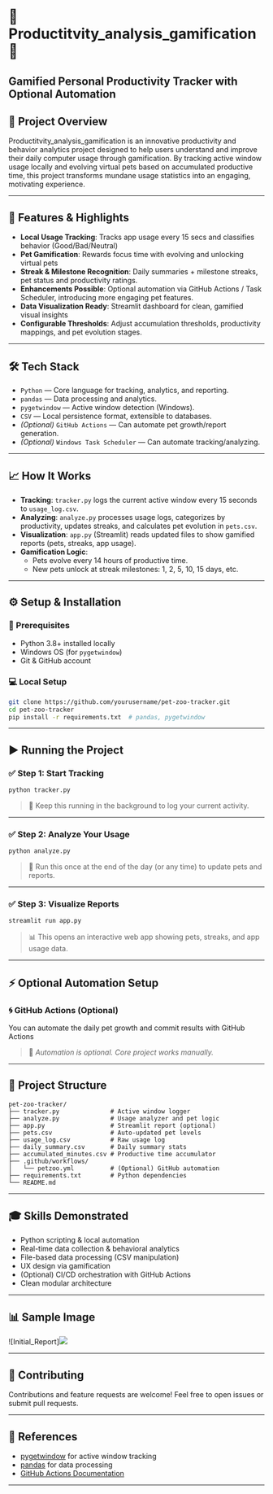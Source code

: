 # 🐇Productitvity_analysis_gamification 🐾  
Gamified Personal Productivity Tracker with Optional Automation
---

## 🚀 Project Overview  
Productitvity_analysis_gamification is an innovative productivity and behavior analytics project designed to help users understand and improve their daily computer usage through gamification. By tracking active window usage locally and evolving virtual pets based on accumulated productive time, this project transforms mundane usage statistics into an engaging, motivating experience.

---

## 🎯 Features & Highlights

- **Local Usage Tracking**: Tracks app usage every 15 secs and classifies behavior (Good/Bad/Neutral) 
- **Pet Gamification**: Rewards focus time with evolving and unlocking virtual pets 
- **Streak & Milestone Recognition**: Daily summaries + milestone streaks, pet status and productivity ratings. 
- **Enhancements Possible**: Optional automation via GitHub Actions / Task Scheduler, introducing more engaging pet features. 
- **Data Visualization Ready**: Streamlit dashboard for clean, gamified visual insights
- **Configurable Thresholds**: Adjust accumulation thresholds, productivity mappings, and pet evolution stages.  

---

## 🛠 Tech Stack

- `Python` — Core language for tracking, analytics, and reporting.  
- `pandas` — Data processing and analytics.  
- `pygetwindow` — Active window detection (Windows).  
- `CSV` — Local persistence format, extensible to databases.  
- *(Optional)* `GitHub Actions` — Can automate pet growth/report generation.  
- *(Optional)* `Windows Task Scheduler` — Can automate tracking/analyzing.  

---

## 📈 How It Works

- **Tracking**: `tracker.py` logs the current active window every 15 seconds to `usage_log.csv`.  
- **Analyzing**: `analyze.py` processes usage logs, categorizes by productivity, updates streaks, and calculates pet evolution in `pets.csv`.  
- **Visualization**: `app.py` (Streamlit) reads updated files to show gamified reports (pets, streaks, app usage).  
- **Gamification Logic**:  
  - Pets evolve every 14 hours of productive time.  
  - New pets unlock at streak milestones: 1, 2, 5, 10, 15 days, etc.  

---

## ⚙️ Setup & Installation

### 🔧 Prerequisites

- Python 3.8+ installed locally  
- Windows OS (for `pygetwindow`)  
- Git & GitHub account  

### 💻 Local Setup

```bash
git clone https://github.com/yourusername/pet-zoo-tracker.git
cd pet-zoo-tracker
pip install -r requirements.txt  # pandas, pygetwindow
````

---

## ▶️ Running the Project

### ✅ Step 1: Start Tracking

```bash
python tracker.py
```

> 🔁 Keep this running in the background to log your current activity.

---

### ✅ Step 2: Analyze Your Usage

```bash
python analyze.py
```

> 🧠 Run this once at the end of the day (or any time) to update pets and reports.

---

### ✅ Step 3: Visualize Reports

```bash
streamlit run app.py
```

> 📊 This opens an interactive web app showing pets, streaks, and app usage data.

---

## ⚡ Optional Automation Setup

### 🌀 GitHub Actions (Optional)

You can automate the daily pet growth and commit results with GitHub Actions
> 🧪 *Automation is optional. Core project works manually.*

---

## 📁 Project Structure

```
pet-zoo-tracker/
├── tracker.py              # Active window logger
├── analyze.py              # Usage analyzer and pet logic
├── app.py                  # Streamlit report (optional)
├── pets.csv                # Auto-updated pet levels
├── usage_log.csv           # Raw usage log
├── daily_summary.csv       # Daily summary stats
├── accumulated_minutes.csv # Productive time accumulator
├── .github/workflows/
│   └── petzoo.yml          # (Optional) GitHub automation
├── requirements.txt        # Python dependencies
└── README.md
```

---

## 🎓 Skills Demonstrated

* Python scripting & local automation
* Real-time data collection & behavioral analytics
* File-based data processing (CSV manipulation)
* UX design via gamification
* (Optional) CI/CD orchestration with GitHub Actions
* Clean modular architecture

---

## 📊 Sample Image

![Initial_Report]<img src="Initial_Report_Image.png">

---

## 🤝 Contributing

Contributions and feature requests are welcome! Feel free to open issues or submit pull requests.

---

## 🔗 References

* [pygetwindow](https://github.com/asweigart/pygetwindow) for active window tracking
* [pandas](https://pandas.pydata.org/) for data processing
* [GitHub Actions Documentation](https://docs.github.com/en/actions)

---
